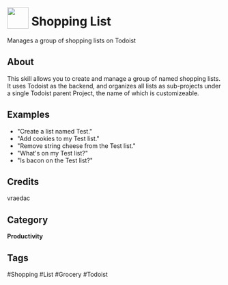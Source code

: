 # <img src="https://raw.githack.com/FortAwesome/Font-Awesome/master/svgs/solid/clipboard-list.svg" card_color="#FD9E66" width="50" height="50" style="vertical-align:bottom"/> Shopping List
Manages a group of shopping lists on Todoist

## About
This skill allows you to create and manage a group of named shopping lists.  It uses Todoist as the backend, and organizes all lists as sub-projects under a single Todoist parent Project, the name of which is customizeable. 

## Examples
* "Create a list named Test."
* "Add cookies to my Test list."
* "Remove string cheese from the Test list."
* "What's on my Test list?"
* "Is bacon on the Test list?"

## Credits
vraedac

## Category
**Productivity**

## Tags
#Shopping
#List
#Grocery
#Todoist
